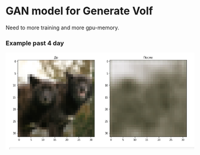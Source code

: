 # GAN model for Generate Volf

Need to more training and more gpu-memory.  

### Example past 4 day

<img src="exampl.png" width="700">

